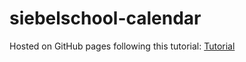 # siebelschool-calendar

Hosted on GitHub pages following this tutorial:
[Tutorial](https://blog.seancoughlin.me/deploying-to-github-pages-using-gh-pages)